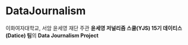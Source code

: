 # DataJournalism
이화여자대학교, 서암 윤세영 재단 주관 **윤세영 저널리즘 스쿨(YJS) 15기 데이티스(Datice) 팀**의 **Data Journalism Project** 
